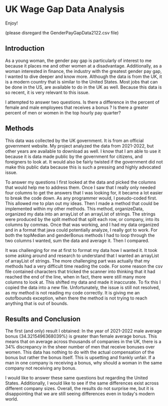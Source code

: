 # UK Wage Gap Data Analysis

Enjoy!

(please disregard the GenderPayGapData2122.csv file)

## Introduction

As a young woman, the gender pay gap is particularly of interest to me because it places me and other women at a disadvantage. Additionally, as a woman
interested in finance, the industry with the greatest gender pay gap, I wanted to dive deeper and know more. Although the data is from the UK, it is a modern country that is similar to the United States. Most jobs that can be done in the US, are available to do in the UK as well. Because this data is so recent, it is very relevant to this issue.

I attempted to answer two questions. Is there a difference in the percent of female and male employees that receives a bonus ? Is there a greater percent of men or women in the top hourly pay quarter?


## Methods

This data was collected by the UK government. It is from an official government website. My project analyzed the data from 2021-2022, but other years are available to download as well. I know that I am able to use it because it is data made public by the government for citizens, and foreigners to look at. It would also be fairly twisted if the government did not make this public data because this is such a pressing and highly advocated issue.

To answer my questions I first looked at the data and picked the columns that would help me to address them. Once I saw that I really only needed four columns to get the answers that I was looking for, it became a lot easier to break the code down. As any programmer would, I pseudo-coded first. This allowed me to plan out my ideas. Then I made a method that could be implemented within my other methods. This method, organizeData, organized my data into an arrayList of an arrayList of strings. The strings were produced by the split method that split each row, or company, into its columns by commas. Once that was working, and I had my data organized and in a format that java could potentially analyze, I really got to work. For both the topMedian and genderBonus methods I had to loop through the two columns I wanted, sum the data and average it. Then I compared.

It was challenging for me at first to format my data how I wanted it. It took some asking around and research to understand that I wanted an arrayList of arrayList of strings. The more challenging part was actually that my methods had a very difficult time reading the code. For some reason the csv file contained characters that tricked the scanner into thinking that it had reached the end of the line, when in fact, there were still many more columns to look at. This shifted my data and made it inaccurate. To fix this I copied the data into a new file. Unfortunately, the issue is still not resolved, as my method is not reading my code correctly. It is giving me an outofbounds exception, when there the method is not trying to reach anything that is out of bounds.

## Results and Conclusion

The first (and only) result I obtained: In the year of 2021-2022 male average bonus (34.3215496368039%) is greater than female average bonus. This means that on average across thousands of companies in the UK, there is a 34% discrepancy in the sheer number of men that receive bonuses over women. This data has nothing to do with the actual compensation of the bonus but rather the bonus itself. This is upsetting and frankly unfair. If a man in one company is receiving a bonus, why should a woman in the same company not receiving any bonus.


I would like to answer these same questions but regarding the United States. Additionally, I would like to see if the same differences exist across different company sizes. Overall, the results do not surprise me, but it is disappointing that we are still seeing differences even in today's modern world.
